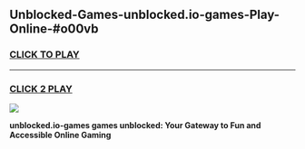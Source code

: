 
## Unblocked-Games-unblocked.io-games-Play-Online-#o00vb
<h3>
<a href="https://premium.freeplayer.one?title=unblocked.io-games&ref=27F">CLICK TO PLAY</a></h3>
<hr>

<h3>
<a href="https://premium.freeplayer.one?title=unblocked.io-games&ref=27F">CLICK 2 PLAY</a>
  
</h3>

<a href="https://premium.freeplayer.one?title=unblocked.io-games&ref=27F"><img src="https://clearcache.store/games.png"></a>


**unblocked.io-games games unblocked: Your Gateway to Fun and Accessible Online Gaming**

